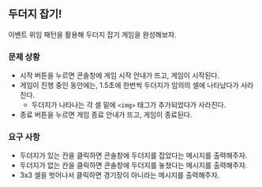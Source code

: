 ## 두더지 잡기!

이벤트 위임 패턴을 활용해 두더지 잡기 게임을 완성해보자.

### 문제 상황

- 시작 버튼을 누르면 콘솔창에 게임 시작 안내가 뜨고, 게임이 시작된다.
- 게임이 진행 중인 동안에는, 1.5초에 한번씩 두더지가 임의의 셀에 나타났다가 사라진다.
  - 두더지가 나타나는 각 셀 밑에 `<img>` 태그가 추가되었다가 사라진다.
- 종료 버튼을 누르면 게임 종료 안내가 뜨고, 게임이 종료된다.

### 요구 사항

- 두더지가 있는 칸을 클릭하면 콘솔창에 두더지를 잡았다는 메시지를 출력해주자.
- 두더지가 없는 칸을 클릭하면 콘솔창에 두더지를 놓쳤다는 메시지를 출력해주자.
- 3x3 셀을 벗어나서 클릭하면 경기장이 아니라는 메시지를 출력해주자.
